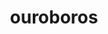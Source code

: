---
published: true
img: /media/infinite-o.jpeg
img-name: ouroboros
medium: watercolor, ink
title: ouroboros
---